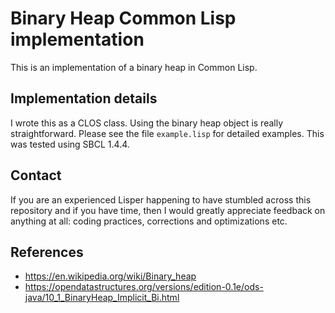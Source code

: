 # Binary Heap Common Lisp implementation
This is an implementation of a binary heap in Common Lisp.

## Implementation details
I wrote this as a CLOS class. Using the binary heap object is really straightforward. Please see the file `example.lisp` for detailed examples. This was tested using SBCL 1.4.4.

## Contact
If you are an experienced Lisper happening to have stumbled across this repository and if you have time, then I would greatly appreciate feedback on anything at all: coding practices, corrections and optimizations etc.

## References
  - https://en.wikipedia.org/wiki/Binary_heap
  - https://opendatastructures.org/versions/edition-0.1e/ods-java/10_1_BinaryHeap_Implicit_Bi.html

